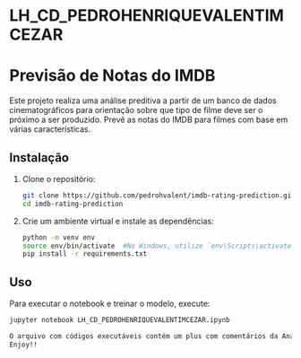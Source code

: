# LH_CD_PEDROHENRIQUEVALENTIMCEZAR

# Previsão de Notas do IMDB

Este projeto realiza uma análise preditiva a partir de um banco de dados cinematográficos para orientação sobre que tipo de filme deve ser o próximo a ser produzido.
Prevê as notas do IMDB para filmes com base em várias características. 

## Instalação

1. Clone o repositório:
    ```sh
    git clone https://github.com/pedrohvalent/imdb-rating-prediction.git
    cd imdb-rating-prediction
    ```

2. Crie um ambiente virtual e instale as dependências:
    ```sh
    python -m venv env
    source env/bin/activate  #No Windows, utilize `env\Scripts\activate`
    pip install -r requirements.txt
    ```

## Uso

Para executar o notebook e treinar o modelo, execute:
```sh
jupyter notebook LH_CD_PEDROHENRIQUEVALENTIMCEZAR.ipynb

O arquivo com códigos executáveis contém um plus com comentários da Análise Exploratória de Dados (EDA) realizada para o case. Adapte conforme o necessário para o seu uso.
Enjoy!!

